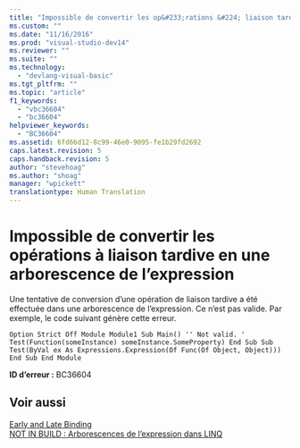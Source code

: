 ```yaml
---
title: "Impossible de convertir les op&#233;rations &#224; liaison tardive en une arborescence de l’expression | Microsoft Docs"
ms.custom: ""
ms.date: "11/16/2016"
ms.prod: "visual-studio-dev14"
ms.reviewer: ""
ms.suite: ""
ms.technology: 
  - "devlang-visual-basic"
ms.tgt_pltfrm: ""
ms.topic: "article"
f1_keywords: 
  - "vbc36604"
  - "bc36604"
helpviewer_keywords: 
  - "BC36604"
ms.assetid: 6fd66d12-8c99-46e0-9095-fe1b29fd2692
caps.latest.revision: 5
caps.handback.revision: 5
author: "stevehoag"
ms.author: "shoag"
manager: "wpickett"
translationtype: Human Translation
---
```

# Impossible de convertir les op&#233;rations &#224; liaison tardive en une arborescence de l’expression
Une tentative de conversion d’une opération de liaison tardive a été effectuée dans une arborescence de l’expression. Ce n’est pas valide. Par exemple, le code suivant génère cette erreur.  
  
```vb#  
Option Strict Off Module Module1 Sub Main() '' Not valid. ' Test(Function(someInstance) someInstance.SomeProperty) End Sub Sub Test(ByVal ex As Expressions.Expression(Of Func(Of Object, Object))) End Sub End Module  
```  
  
 **ID d’erreur :** BC36604  
  
## Voir aussi  
 [Early and Late Binding](../../visual-basic/programming-guide/language-features/early-late-binding/early-and-late-binding.md)   
 [NOT IN BUILD : Arborescences de l’expression dans LINQ](http://msdn.microsoft.com/fr-fr/1a2e8e74-4bbc-45ab-9a46-2b6cfce3bcb2)